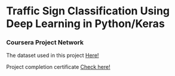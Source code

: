 # Traffic Sign Classification Using Deep Learning in Python/Keras

### Coursera Project Network

The dataset used in this project <a href="https://drive.google.com/drive/folders/1WVnknYHJHiP1AaFVtfFLeEDzHwJ5AZTc?usp=sharing">Here!</a>

Project completion certificate <a href="https://www.coursera.org/account/accomplishments/records/NSZGGSRXZPYX">Check here!</a>
